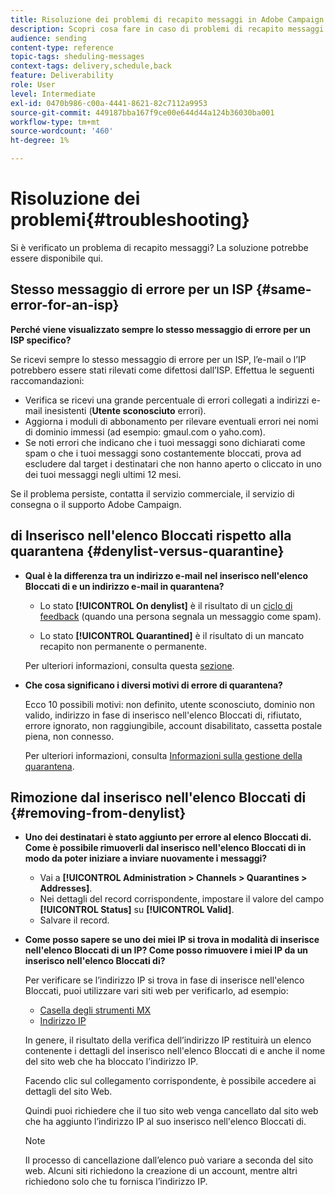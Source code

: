 ```yaml
---
title: Risoluzione dei problemi di recapito messaggi in Adobe Campaign Standard
description: Scopri cosa fare in caso di problemi di recapito messaggi con Adobe Campaign Standard.
audience: sending
content-type: reference
topic-tags: sheduling-messages
context-tags: delivery,schedule,back
feature: Deliverability
role: User
level: Intermediate
exl-id: 0470b986-c00a-4441-8621-82c7112a9953
source-git-commit: 449187bba167f9ce00e644d44a124b36030ba001
workflow-type: tm+mt
source-wordcount: '460'
ht-degree: 1%

---
```


# Risoluzione dei problemi{#troubleshooting}

Si è verificato un problema di recapito messaggi? La soluzione potrebbe essere disponibile qui.

## Stesso messaggio di errore per un ISP {#same-error-for-an-isp}

**Perché viene visualizzato sempre lo stesso messaggio di errore per un ISP specifico?**

Se ricevi sempre lo stesso messaggio di errore per un ISP, l’e-mail o l’IP potrebbero essere stati rilevati come difettosi dall’ISP. Effettua le seguenti raccomandazioni:

* Verifica se ricevi una grande percentuale di errori collegati a indirizzi e-mail inesistenti (**Utente sconosciuto** errori).
* Aggiorna i moduli di abbonamento per rilevare eventuali errori nei nomi di dominio immessi (ad esempio: gmaul.com o yaho.com).
* Se noti errori che indicano che i tuoi messaggi sono dichiarati come spam o che i tuoi messaggi sono costantemente bloccati, prova ad escludere dal target i destinatari che non hanno aperto o cliccato in uno dei tuoi messaggi negli ultimi 12 mesi.

Se il problema persiste, contatta il servizio commerciale, il servizio di consegna o il supporto Adobe Campaign.

## di Inserisco nell&#39;elenco Bloccati rispetto alla quarantena {#denylist-versus-quarantine}

* **Qual è la differenza tra un indirizzo e-mail nel inserisco nell&#39;elenco Bloccati di e un indirizzo e-mail in quarantena?**

   * Lo stato **[!UICONTROL On denylist]** è il risultato di un [ciclo di feedback](https://experienceleague.adobe.com/docs/deliverability-learn/deliverability-best-practice-guide/transition-process/infrastructure.html?lang=it#feedback-loops) (quando una persona segnala un messaggio come spam).

   * Lo stato **[!UICONTROL Quarantined]** è il risultato di un mancato recapito non permanente o permanente.

  Per ulteriori informazioni, consulta questa [sezione](../../sending/using/understanding-quarantine-management.md#quarantine-vs-denylist).

* **Che cosa significano i diversi motivi di errore di quarantena?**

  Ecco 10 possibili motivi: non definito, utente sconosciuto, dominio non valido, indirizzo in fase di inserisco nell&#39;elenco Bloccati di, rifiutato, errore ignorato, non raggiungibile, account disabilitato, cassetta postale piena, non connesso.

  Per ulteriori informazioni, consulta [Informazioni sulla gestione della quarantena](../../sending/using/understanding-quarantine-management.md).

## Rimozione dal inserisco nell&#39;elenco Bloccati di {#removing-from-denylist}

* **Uno dei destinatari è stato aggiunto per errore al elenco Bloccati di. Come è possibile rimuoverli dal inserisco nell&#39;elenco Bloccati di in modo da poter iniziare a inviare nuovamente i messaggi?**

   * Vai a **[!UICONTROL Administration > Channels > Quarantines > Addresses]**.
   * Nei dettagli del record corrispondente, impostare il valore del campo **[!UICONTROL Status]** su **[!UICONTROL Valid]**.
   * Salvare il record.

* **Come posso sapere se uno dei miei IP si trova in modalità di inserisce nell&#39;elenco Bloccati di un IP? Come posso rimuovere i miei IP da un inserisco nell&#39;elenco Bloccati di?**

  Per verificare se l’indirizzo IP si trova in fase di inserisce nell&#39;elenco Bloccati, puoi utilizzare vari siti web per verificarlo, ad esempio:
   * [Casella degli strumenti MX](https://mxtoolbox.com/)
   * [Indirizzo IP](https://whatismyipaddress.com)

  In genere, il risultato della verifica dell’indirizzo IP restituirà un elenco contenente i dettagli del inserisco nell&#39;elenco Bloccati di e anche il nome del sito web che ha bloccato l’indirizzo IP.

  Facendo clic sul collegamento corrispondente, è possibile accedere ai dettagli del sito Web.

  Quindi puoi richiedere che il tuo sito web venga cancellato dal sito web che ha aggiunto l’indirizzo IP al suo inserisco nell&#39;elenco Bloccati di.

  >[!NOTE]
  >
  >Il processo di cancellazione dall’elenco può variare a seconda del sito web. Alcuni siti richiedono la creazione di un account, mentre altri richiedono solo che tu fornisca l’indirizzo IP.
